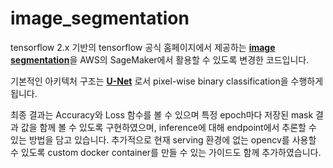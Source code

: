 # image_segmentation

<p> tensorflow 2.x 기반의 tensorflow 공식 홈페이지에서 제공하는 <strong><a href="https://www.tensorflow.org/tutorials/images/segmentation" target="_blank" class ='btn-default'>image segmentation</a></strong>을 AWS의 SageMaker에서 활용할 수 있도록 변경한 코드입니다. </p>
<p> 기본적인 아키텍처 구조는 <strong><a href="https://arxiv.org/abs/1505.04597" target="_blank" class ='btn-default'>U-Net</a></strong> 로서 pixel-wise binary classification을 수행하게 됩니다. </p>
<p> 최종 결과는 Accuracy와 Loss 함수를 볼 수 있으며 특정 epoch마다 저장된 mask 결과 값을 함께 볼 수 있도록 구현하였으며, inference에 대해 endpoint에서 추론할 수 있는 방법을 담고 있습니다. 추가적으로 현재 serving 환경에 없는 opencv를 사용할 수 있도록 custom docker container를 만들 수 있는 가이드도 함께 추가하였습니다.</p>


